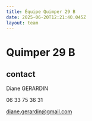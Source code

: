 ```yaml
---
title: Équipe Quimper 29 B
date: 2025-06-20T12:21:40.045Z
layout: team
---
```


# Quimper 29 B



## contact 

Diane GERARDIN

06 33 75 36 31

diane.gerardin@gmail.com

